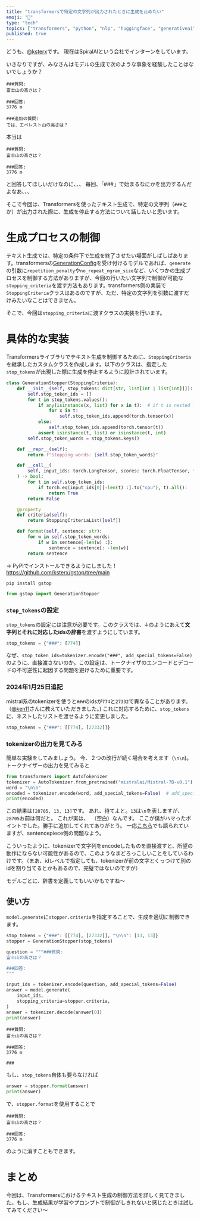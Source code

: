 ```yaml
---
title: "transformersで特定の文字列が出力されたときに生成を止めたい"
emoji: "🤗"
type: "tech"
topics: ["transformers", "python", "nlp", "huggingface", "generativeai"]
published: true
---
```

どうも、[@ksterx](https://twitter.com/kster_xyz)です。
現在はSpiralAIという会社でインターンをしています。

いきなりですが、みなさんはモデルの生成で次のような事象を経験したことはないでしょうか？

```
###質問:
富士山の高さは？

###回答:
3776 m

###追加の質問:
では、エベレスト山の高さは？
```
本当は
```
###質問:
富士山の高さは？

###回答:
3776 m
```
と回答してほしいだけなのに、、、
毎回、「###」で始まるなにかを出力するんだよなあ、、、

そこで今回は、Transformersを使ったテキスト生成で、特定の文字列（`###`とか）が出力された際に、生成を停止する方法について話したいと思います。

# 生成プロセスの制御

テキスト生成では、特定の条件下で生成を終了させたい場面がしばしばあります。transformersの[GenerationConfig](https://huggingface.co/docs/transformers/main_classes/text_generation)を受け付けるモデルであれば、`generate`の引数に`repetition_penalty`や`no_repeat_ngram_size`など、いくつかの生成プロセスを制御する方法がありますが、今回の行いたい文字列で制御が可能な`stopping_criteria`を渡す方法もあります。transformers側の実装で`StoppingCriteria`クラスはあるのですが、ただ、特定の文字列を引数に渡すだけみたいなことはできません。

そこで、今回は`stopping_criteria`に渡すクラスの実装を行います。

# 具体的な実装

Transformersライブラリでテキスト生成を制御するために、`StoppingCriteria`を継承したカスタムクラスを作成します。以下のクラスは、指定した`stop_tokens`が出現した際に生成を停止するように設計されています。

```python
class GenerationStopper(StoppingCriteria):
    def __init__(self, stop_tokens: dict[str, list[int | list[int]]]):
        self.stop_token_ids = []
        for t in stop_tokens.values():
            if any(isinstance(x, list) for x in t):  # if t is nested list
                for x in t:
                    self.stop_token_ids.append(torch.tensor(x))
            else:
                self.stop_token_ids.append(torch.tensor(t))
            assert isinstance(t, list) or isinstance(t, int)
        self.stop_token_words = stop_tokens.keys()

    def __repr__(self):
        return f"Stopping words: {self.stop_token_words}"

    def __call__(
        self, input_ids: torch.LongTensor, scores: torch.FloatTensor, **kwargs
    ) -> bool:
        for t in self.stop_token_ids:
            if torch.eq(input_ids[0][-len(t) :].to("cpu"), t).all():
                return True
        return False

    @property
    def criteria(self):
        return StoppingCriteriaList([self])

    def format(self, sentence: str):
        for w in self.stop_token_words:
            if w in sentence[-len(w) :]:
                sentence = sentence[: -len(w)]
        return sentence
```

-> PyPIでインストールできるようにしました！
https://github.com/ksterx/gstop/tree/main

```bash
pip install gstop
```
```python
from gstop import GenerationStopper
```

### `stop_tokens`の設定

`stop_tokens`の設定には注意が必要です。このクラスでは、↓のようにあえて**文字列とそれに対応したidsの辞書**を渡すようにしています。
```python
stop_tokens = {"###": [774]}
```

なぜ、`stop_token_ids=tokenizer.encode("###", add_special_tokens=False)`のように、直接渡さないのか。この設定は、トークナイザのエンコードとデコードの不可逆性に起因する問題を避けるために重要です。

### 2024年1月25日追記
mistral系のtokenizerを使うと`###`のidsが`774`と`27332`で異なることがあります。
（[@ken11](https://x.com/ken11_)さんに教えていただきました。)
これに対応するために、`stop_tokens`に、ネストしたリストを渡せるように変更しました。
```python
stop_tokens = {"###": [[774], [27332]]}
```

### tokenizerの出力を見てみる
簡単な実験をしてみましょう。
今、２つの改行が続く場合を考えます（`\n\n`)。
トークナイザーの出力を見てみると
```python
from transformers import AutoTokenizer
tokenizer = AutoTokenizer.from_pretrained("mistralai/Mistral-7B-v0.1")
word = "\n\n"
encoded = tokenizer.encode(word, add_special_tokens=False)  # add_special_tokens=FalseはBOS等を追加しないようにするため
print(encoded)
```
この結果は`[28705, 13, 13]`です。
あれ、待てよと。`13`は`\n`を表しますが、`28705`お前は何だと。
これが実は、` `（空白）なんです。
ここが僕がハマったポイントでした。勝手に追加してくれてありがとう。
一応[こちら](https://github.com/ggerganov/llama.cpp/issues/3475)でも語られていますが、sentencepiece側の問題なよう。


こういったように、tokenizerで文字列をencodeしたものを直接渡すと、所望の動作にならない可能性があるので、このようなまどろっこしいことをしているわけです。（まあ、idレベルで指定しても、tokenizerが前の文字とくっつけて別のidを割り当てるとかもあるので、完璧ではないのですが）

モデルごとに、辞書を定義してもいいかもですね〜


## 使い方
`model.generate`に`stopper.criteria`を指定することで、生成を適切に制御できます。

```python
stop_tokens = {"###": [[774], [27332]], "\n\n": [13, 13]}
stopper = GenerationStopper(stop_tokens)

question = """###質問:
富士山の高さは？

###回答:
"""

input_ids = tokenizer.encode(question, add_special_tokens=False)
answer = model.generate(
    input_ids,
    stopping_criteria=stopper.criteria,
)
answer = tokenizer.decode(answer[0])
print(answer)
```

```
###質問:
富士山の高さは？

###回答:
3776 m

###
```
もし、`stop_tokens`自体も要らなければ
```python
answer = stopper.format(answer)
print(answer)
```
で、`stopper.format`を使用することで
```
###質問:
富士山の高さは？

###回答:
3776 m
```
のように消すこともできます。

# まとめ

今回は、Transformersにおけるテキスト生成の制御方法を詳しく見てきました。もし、生成結果が学習やプロンプトで制御がしきれないと感じたときは試してみてください〜
